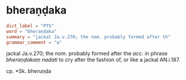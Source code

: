# bheraṇḍaka

``` toml
dict_label = "PTS"
word = "bheraṇḍaka"
summary = "jackal Ja.v.270; the nom. probably formed after th"
grammar_comment = "a"
```

jackal Ja.v.270; the *nom.* probably formed after the *acc.* in phrase *bheraṇḍakaṃ nadati* to cry after the fashion of, or like a jackal AN.i.187.

cp. \*Sk. bheruṇḍa

